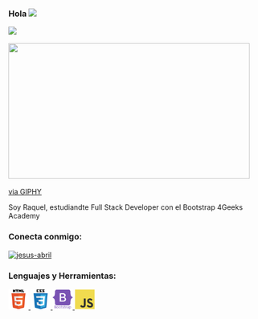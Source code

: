 ### Hola <img src="https://media.giphy.com/media/hvRJCLFzcasrR4ia7z/giphy.gif" width="25px">

<img src="https://giphy.com/embed/ShoVlIk8TdFUnHhS3x"/>


<img src="https://giphy.com/embed/ShoVlIk8TdFUnHhS3x" width="480" height="270" frameBorder="0" class="giphy-embed" allowFullScreen></img><p>
  <a href="https://giphy.com/gifs/digital22-grow-learn-digital-22-ShoVlIk8TdFUnHhS3x">via GIPHY</a></p>

Soy Raquel, estudiandte  Full Stack Developer con el Bootstrap 4Geeks Academy

<h3 align="left">Conecta conmigo:</h3>
<p align="left">

<a href="https://linkedin.com/raquelmarca" target="blank"><img align="center" src="https://raw.githubusercontent.com/rahuldkjain/github-profile-readme-generator/master/src/images/icons/Social/linked-in-alt.svg" alt="jesus-abril" height="30" width="40" /></a>
</p>

<h3 align="left">Lenguajes y Herramientas:</h3>
<a href="https://www.w3.org/html/" target="_blank"> <img src="https://raw.githubusercontent.com/devicons/devicon/master/icons/html5/html5-original-wordmark.svg" alt="html5" width="40" height="40"/> </a>
<a href="https://www.w3schools.com/css/" target="_blank"> <img src="https://raw.githubusercontent.com/devicons/devicon/master/icons/css3/css3-original-wordmark.svg" alt="css3" width="40" height="40"/> </a> 
<a href="https://getbootstrap.com" target="_blank"> <img src="https://raw.githubusercontent.com/devicons/devicon/master/icons/bootstrap/bootstrap-plain-wordmark.svg" alt="bootstrap" width="40" height="40"/> </a>
<a href="https://developer.mozilla.org/en-US/docs/Web/JavaScript" target="_blank"> <img src="https://raw.githubusercontent.com/devicons/devicon/master/icons/javascript/javascript-original.svg" alt="javascript" width="40" height="40"/>
